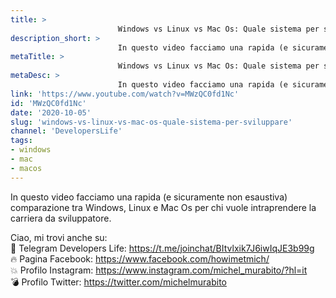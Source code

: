 ```yaml
---
title: > 
                        Windows vs Linux vs Mac Os: Quale sistema per sviluppare?
description_short: > 
                        In questo video facciamo una rapida (e sicuramente non esaustiva) comparazione tra Windows, Linux e Mac Os per chi vuole ...
metaTitle: > 
                        Windows vs Linux vs Mac Os: Quale sistema per sviluppare?
metaDesc: > 
                        In questo video facciamo una rapida (e sicuramente non esaustiva) comparazione tra Windows, Linux e Mac Os per chi vuole ...
link: 'https://www.youtube.com/watch?v=MWzQC0fd1Nc'
id: 'MWzQC0fd1Nc'
date: '2020-10-05'
slug: 'windows-vs-linux-vs-mac-os-quale-sistema-per-sviluppare'
channel: 'DevelopersLife'
tags: 
- windows
- mac
- macos
---
```

In questo video facciamo una rapida (e sicuramente non esaustiva) comparazione tra Windows, Linux e Mac Os per chi vuole intraprendere la carriera da sviluppatore.  
  
Ciao, mi trovi anche su:  
🧨 Telegram Developers Life: https://t.me/joinchat/BItvlxik7J6iwIqJE3b99g  
🔥 Pagina Facebook: https://www.facebook.com/howimetmich/  
💥 Profilo Instagram: https://www.instagram.com/michel_murabito/?hl=it  
💣 Profilo Twitter: https://twitter.com/michelmurabito